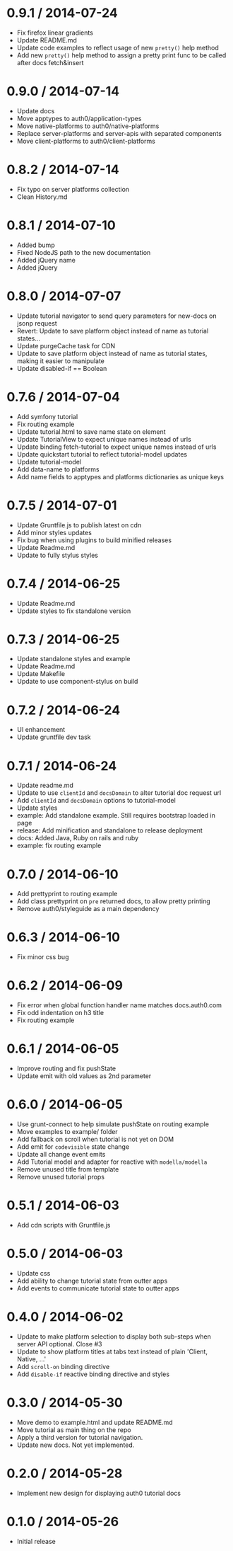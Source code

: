 
0.9.1 / 2014-07-24 
==================

 * Fix firefox linear gradients
 * Update README.md
 * Update code examples to reflect usage of new `pretty()` help method
 * Add new `pretty()` help method to assign a pretty print func to be called after docs fetch\&insert

0.9.0 / 2014-07-14
==================

  * Update docs
  * Move apptypes to auth0/application-types
  * Move native-platforms to auth0/native-platforms
  * Replace server-platforms and server-apis with separated components
  * Move client-platforms to auth0/client-platforms

0.8.2 / 2014-07-14
==================

  * Fix typo on server platforms collection
  * Clean History.md

0.8.1 / 2014-07-10
==================

 * Added bump
 * Fixed NodeJS path to the new documentation
 * Added jQuery name
 * Added jQuery

0.8.0 / 2014-07-07
==================

 * Update tutorial navigator to send query parameters for new-docs on jsonp request
 * Revert: Update to save platform object instead of name as tutorial states...
 * Update purgeCache task for CDN
 * Update to save platform object instead of name as tutorial states, making it easier to manipulate
 * Update disabled-if == Boolean

0.7.6 / 2014-07-04
==================

 * Add symfony tutorial
 * Fix routing example
 * Update tutorial.html to save name state on element
 * Update TutorialView to expect unique names instead of urls
 * Update binding fetch-tutorial to expect unique names instead of urls
 * Update quickstart tutorial to reflect tutorial-model updates
 * Update tutorial-model
 * Add data-name to platforms
 * Add name fields to apptypes and platforms dictionaries as unique keys

0.7.5 / 2014-07-01
==================

 * Update Gruntfile.js to publish latest on cdn
 * Add minor styles updates
 * Fix bug when using plugins to build minified releases
 * Update Readme.md
 * Update to fully stylus styles

0.7.4 / 2014-06-25
==================

 * Update Readme.md
 * Update styles to fix standalone version

0.7.3 / 2014-06-25
==================

 * Update standalone styles and example
 * Update Readme.md
 * Update Makefile
 * Update to use component-stylus on build

0.7.2 / 2014-06-24
==================

 * UI enhancement
 * Update gruntfile dev task

0.7.1 / 2014-06-24
==================

 * Update readme.md
 * Update to use `clientId` and `docsDomain` to alter tutorial doc request url
 * Add `clientId` and `docsDomain` options to tutorial-model
 * Update styles
 * example: Add standalone example. Still requires bootstrap loaded in page
 * release: Add minification and standalone to release deployment
 * docs: Added Java, Ruby on rails and ruby
 * example: fix routing example

0.7.0 / 2014-06-10
==================

 * Add prettyprint to routing example
 * Add class prettyprint on `pre` returned docs, to allow pretty printing
 * Remove auth0/styleguide as a main dependency

0.6.3 / 2014-06-10
==================

 * Fix minor css bug

0.6.2 / 2014-06-09
==================

 * Fix error when global function handler name matches docs.auth0.com
 * Fix odd indentation on h3 title
 * Fix routing example

0.6.1 / 2014-06-05
==================

 * Improve routing and fix pushState
 * Update emit with old values as 2nd parameter

0.6.0 / 2014-06-05
==================

 * Use grunt-connect to help simulate pushState on routing example
 * Move examples to example/ folder
 * Add fallback on scroll when tutorial is not yet on DOM
 * Add emit for `codevisible` state change
 * Update all change event emits
 * Add Tutorial model and adapter for reactive with `modella/modella`
 * Remove unused title from template
 * Remove unused tutorial props

0.5.1 / 2014-06-03
==================

 * Add cdn scripts with Gruntfile.js

0.5.0 / 2014-06-03
==================

 * Update css
 * Add ability to change tutorial state from outter apps
 * Add events to communicate tutorial state to outter apps

0.4.0 / 2014-06-02
==================

 * Update to make platform selection to display both sub-steps when server API optional. Close #3
 * Update to show platform titles at tabs text instead of plain 'Client, Native, ...'
 * Add `scroll-on` binding directive
 * Add `disable-if` reactive binding directive and styles

0.3.0 / 2014-05-30
==================

 * Move demo to example.html and update README.md
 * Move tutorial as main thing on the repo
 * Apply a third version for tutorial navigation.
 * Update new docs. Not yet implemented.


0.2.0 / 2014-05-28
==================

* Implement new design for displaying auth0 tutorial docs


0.1.0 / 2014-05-26
==================

* Initial release
